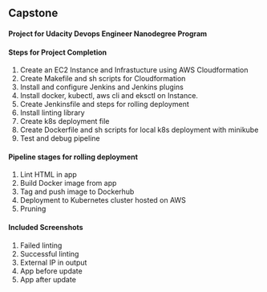 ## Capstone

#### Project for Udacity Devops Engineer Nanodegree Program

#### Steps for Project Completion
1. Create an EC2 Instance and Infrastucture using AWS Cloudformation
2. Create Makefile and sh scripts for Cloudformation
2. Install and configure Jenkins and Jenkins plugins
3. Install docker, kubectl, aws cli and eksctl on Instance.
4. Create Jenkinsfile and steps for rolling deployment
5. Install linting library
6. Create k8s deployment file
7. Create Dockerfile and sh scripts for local k8s deployment with minikube
8. Test and debug pipeline

#### Pipeline stages for rolling deployment
1. Lint HTML in app
2. Build Docker image from app
3. Tag and push image to Dockerhub
4. Deployment to Kubernetes cluster hosted on AWS
5. Pruning


#### Included Screenshots
1. Failed linting
2. Successful linting
3. External IP in output
4. App before update
5. App after update



